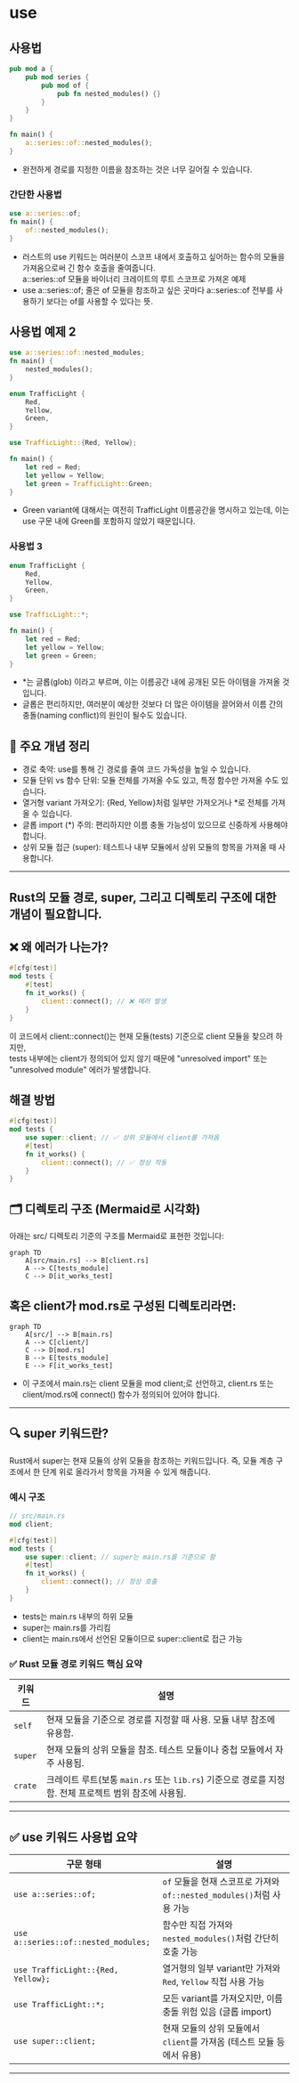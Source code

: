 # use

## 사용법
```rust
pub mod a {
    pub mod series {
        pub mod of {
            pub fn nested_modules() {}
        }
    }
}

fn main() {
    a::series::of::nested_modules();
}
```
- 완전하게 경로를 지정한 이름을 참조하는 것은 너무 길어질 수 있습니다. 

### 간단한 사용법
```rust
use a::series::of;
fn main() {
    of::nested_modules();
}

```
- 러스트의 use 키워드는 여러분이 스코프 내에서 호출하고 싶어하는 함수의 모듈을 가져옴으로써 긴 함수 호출을 줄여줍니다.  
a::series::of 모듈을 바이너리 크레이트의 루트 스코프로 가져온 예제
- use a::series::of; 줄은 of 모듈을 참조하고 싶은 곳마다 a::series::of 전부를 사용하기 보다는 of를 사용할 수 있다는 뜻.

## 사용법 예제 2
```rust
use a::series::of::nested_modules;
fn main() {
    nested_modules();
}

enum TrafficLight {
    Red,
    Yellow,
    Green,
}

use TrafficLight::{Red, Yellow};

fn main() {
    let red = Red;
    let yellow = Yellow;
    let green = TrafficLight::Green;
}
```
- Green variant에 대해서는 여전히 TrafficLight 이름공간을 명시하고 있는데, 이는 use 구문 내에 Green를 포함하지 않았기 때문입니다.


### 사용법 3
```rust
enum TrafficLight {
    Red,
    Yellow,
    Green,
}

use TrafficLight::*;

fn main() {
    let red = Red;
    let yellow = Yellow;
    let green = Green;
}

```
- *는 글롭(glob) 이라고 부르며, 이는 이름공간 내에 공개된 모든 아이템을 가져올 것입니다.  
- 글롭은 편리하지만, 여러분이 예상한 것보다 더 많은 아이템을 끌어와서 이름 간의 충돌(naming conflict)의 원인이 될수도 있습니다.




## 📌 주요 개념 정리
- 경로 축약: use를 통해 긴 경로를 줄여 코드 가독성을 높일 수 있습니다.
- 모듈 단위 vs 함수 단위: 모듈 전체를 가져올 수도 있고, 특정 함수만 가져올 수도 있습니다.
- 열거형 variant 가져오기: {Red, Yellow}처럼 일부만 가져오거나 *로 전체를 가져올 수 있습니다.
- 글롭 import (*) 주의: 편리하지만 이름 충돌 가능성이 있으므로 신중하게 사용해야 합니다.
- 상위 모듈 접근 (super): 테스트나 내부 모듈에서 상위 모듈의 항목을 가져올 때 사용합니다.

---

## Rust의 모듈 경로, super, 그리고 디렉토리 구조에 대한 개념이 필요합니다.

## ❌ 왜 에러가 나는가?
```rust
#[cfg(test)]
mod tests {
    #[test]
    fn it_works() {
        client::connect(); // ❌ 에러 발생
    }
}
```

이 코드에서 client::connect()는 현재 모듈(tests) 기준으로 client 모듈을 찾으려 하지만,  
tests 내부에는 client가 정의되어 있지 않기 때문에 "unresolved import" 또는 "unresolved module" 에러가 발생합니다.

## 해결 방법
```rust
#[cfg(test)]
mod tests {
    use super::client; // ✅ 상위 모듈에서 client를 가져옴
    #[test]
    fn it_works() {
        client::connect(); // ✅ 정상 작동
    }
}
```


## 🗂️ 디렉토리 구조 (Mermaid로 시각화)
아래는 src/ 디렉토리 기준의 구조를 Mermaid로 표현한 것입니다:
```mermaid
graph TD
    A[src/main.rs] --> B[client.rs]
    A --> C[tests_module]
    C --> D[it_works_test]
```

## 혹은 client가 mod.rs로 구성된 디렉토리라면:
```mermaid
graph TD
    A[src/] --> B[main.rs]
    A --> C[client/]
    C --> D[mod.rs]
    B --> E[tests_module]
    E --> F[it_works_test]
```

- 이 구조에서 main.rs는 client 모듈을 mod client;로 선언하고, client.rs 또는 client/mod.rs에 connect() 함수가 정의되어 있어야 합니다.

---

## 🔍 super 키워드란?
Rust에서 super는 현재 모듈의 상위 모듈을 참조하는 키워드입니다. 즉, 모듈 계층 구조에서 한 단계 위로 올라가서 항목을 가져올 수 있게 해줍니다.
### 예시 구조
```rust
// src/main.rs
mod client;

#[cfg(test)]
mod tests {
    use super::client; // super는 main.rs를 기준으로 함
    #[test]
    fn it_works() {
        client::connect(); // 정상 호출
    }
}
```

- tests는 main.rs 내부의 하위 모듈
- super는 main.rs를 가리킴
- client는 main.rs에서 선언된 모듈이므로 super::client로 접근 가능

### ✅ Rust 모듈 경로 키워드 핵심 요약
| 키워드   | 설명                                                                 |
|----------|----------------------------------------------------------------------|
| `self`   | 현재 모듈을 기준으로 경로를 지정할 때 사용. 모듈 내부 참조에 유용함. |
| `super`  | 현재 모듈의 상위 모듈을 참조. 테스트 모듈이나 중첩 모듈에서 자주 사용됨. |
| `crate`  | 크레이트 루트(보통 `main.rs` 또는 `lib.rs`) 기준으로 경로를 지정함. 전체 프로젝트 범위 참조에 사용됨. |

---



## ✅ use 키워드 사용법 요약
| 구문 형태                          | 설명                                                                 |
|-----------------------------------|----------------------------------------------------------------------|
| `use a::series::of;`              | `of` 모듈을 현재 스코프로 가져와 `of::nested_modules()`처럼 사용 가능 |
| `use a::series::of::nested_modules;` | 함수만 직접 가져와 `nested_modules()`처럼 간단히 호출 가능             |
| `use TrafficLight::{Red, Yellow};` | 열거형의 일부 variant만 가져와 `Red`, `Yellow` 직접 사용 가능         |
| `use TrafficLight::*;`            | 모든 variant를 가져오지만, 이름 충돌 위험 있음 (글롭 import)           |
| `use super::client;`              | 현재 모듈의 상위 모듈에서 `client`를 가져옴 (테스트 모듈 등에서 유용)  |

---
